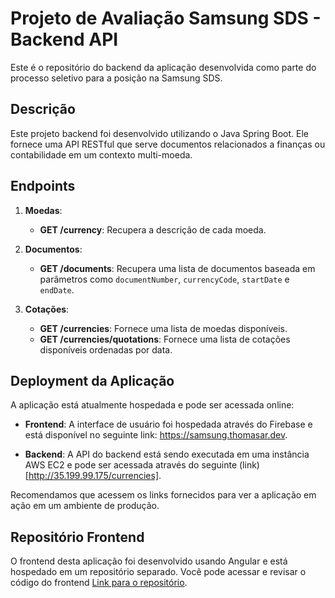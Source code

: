 # Projeto de Avaliação Samsung SDS - Backend API

Este é o repositório do backend da aplicação desenvolvida como parte do processo seletivo para a posição na Samsung SDS.

## Descrição

Este projeto backend foi desenvolvido utilizando o Java Spring Boot. Ele fornece uma API RESTful que serve documentos
relacionados a finanças ou contabilidade em um contexto multi-moeda.

## Endpoints

1. **Moedas**:
    - **GET /currency**: Recupera a descrição de cada moeda.

2. **Documentos**:
    - **GET /documents**: Recupera uma lista de documentos baseada em parâmetros
      como `documentNumber`, `currencyCode`, `startDate` e `endDate`.

3. **Cotações**:
    - **GET /currencies**: Fornece uma lista de moedas disponíveis.
    - **GET /currencies/quotations**: Fornece uma lista de cotações disponíveis ordenadas por data.

## Deployment da Aplicação

A aplicação está atualmente hospedada e pode ser acessada online:

- **Frontend**: A interface de usuário foi hospedada através do Firebase e está disponível no seguinte
  link: https://samsung.thomasar.dev.

- **Backend**: A API do backend está sendo executada em uma instância AWS EC2 e pode ser acessada através do seguinte
  (link)[http://35.199.99.175/currencies].

Recomendamos que acessem os links fornecidos para ver a aplicação em ação em um ambiente de produção.

## Repositório Frontend

O frontend desta aplicação foi desenvolvido usando Angular e está hospedado em um repositório separado. Você pode
acessar e revisar o código do
frontend [Link para o repositório](https://github.com/thomasreichmann/samsung-evaluation-api).
